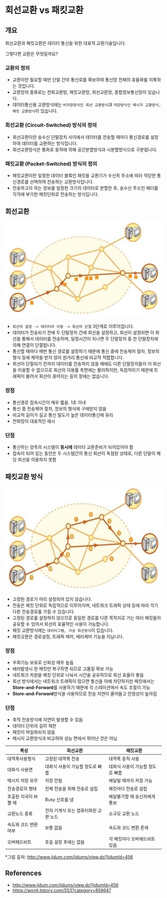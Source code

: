 # 회선교환 vs 패킷교환

## 개요

회선교환과 패킷교환은 데이터 통신을 위한 대표적 교환기술입니다.

그렇다면 교환은 무엇일까요?

### 교환의 정의

- 교환이란 필요할 때만 단말 간의 통신로를 확보하여 통신망 전체의 효율화를 이룩하는 것입니다.
- 교환망의 종류로는 전화교환망, 패킷교환망, 회선교환망, 종합정보통신망이 있습니다.
- 데이터통신용 교환방식에는 `비저장방식인 회선 교환방식`과 `저장방식인 메시지 교환방식, 패킷 교환방식`이 있습니다.

### 회선교환 (Circuit-Switched) 방식의 정의

- 회선교환이란 송수신 단말장치 사이에서 데이터를 전송할 때마다 통신경로를 설정하여 데이터를 교환하는 방식입니다.
- 회선교환방식은 통화로 동작에 의해 공간분할방식과 시분할방식으로 구분됩니다.

### 패킷교환 (Packet-Switched) 방식의 정의

- 패킷교환이란 일정한 데이터 블록인 패킷을 교환기가 수신측 주소에 따라 적당한 통신경로를 선택하여 전송하는 교환방식입니다.
- 전송하고자 하는 정보를 일정한 크기의 데이터로 분할한 후, 송수신 주소인 헤더를 각각에 부가한 패킷단위로 전송하는 방식입니다.

## 회선교환

![img](Circuit-Switching_Packet-Switching.assets/20160908143950254.png)

- `회선의 설정 -> 데이터의 이동 -> 회선의 단절` 3단계로 이루어집니다.
- 데이터가 전송되기 전에 두 단말장치 간에 회선을 설정하고, 회선이 설정되면 이 회선을 통해서 데이터를 전송하며, 일정시간이 지나면 두 단말장치 중 한 단말장치에 의해 연결이 단절됩니다.
- 통신할 때마다 매번 통신 경로를 설정하기 때문에 통신 중에 전송제어 절차, 정보의 형식 등에 제약을 받지 않아 원거리 통신에 비교적 적합합니다.
- 회선이 단절되기 전까지 데이터를 전송하지 않을 때에도 다른 단말장치들이 이 회선을 이용할 수 없으므로 회선의 이용률 측면에는 불리하지만, 독점적이기 때문에 트래픽이 몰려서 회선이 끊어지는 등의 장애는 없습니다.

### 장점

- 통신경로 접속시간이 매우 짧음. 1초 이내
- 통신 중 전송제어 절차, 정보의 형식에 구애받지 않음
- 비교적 길이가 길고 통신 밀도가 높은 데이터통신에 유리
- 전화망이 대표적인 예시

### 단점

- 통신하는 양측의 시스템이 **동시에** 데이터 교환준비가 되어있어야 함
- 접속이 되어 있는 동안은 두 시스템간의 통신 회선이 독점된 상태로, 다른 단말이 해당 회선을 이용하지 못함

## 패킷교환 방식

![img](Circuit-Switching_Packet-Switching.assets/20160908144029152.png)

- 고정된 경로가 미리 설정되어 있지 않습니다.
- 전송은 패킷 단위로 독립적으로 이루어지며, 네트워크 트래픽 상태 등에 따라 각기 다른 전송경로를 가질 수 있습니다.
- 고정된 경로를 설정하지 않으므로 동일한 경로를 다른 목적지로 가는 여러 패킷들이 공유할 수 있어서 회선의 효율적인 사용이 가능합니다.
- 패킷 교환방식에는 `데이터그램, 가상 회선방식`이 있습니다.
- 패킷교환은 경로설정, 트래픽 제어, 에러제어 기능을 지닙니다.

### 장점

- 우회기능 보유로 신뢰성 매우 높음
- 에러발생시 한 패킷만 복구하면 되므로 고품질 확보 가능
- 네트워크 자원을 패킷 단위로 나눠서 시간을 공유하므로 회선 효율이 좋음
- 회선 방식에서는 네트워크 트래픽이 많으면 통신을 아예 차단하지만 패킷에서는 **Store-and-Forward**를 사용하기 때문에 각 스테이션에서 속도 조절이 가능
- **Store-and-Forward**방식을 사용하므로 전송 지연이 줄어들고 안정성이 높아짐

### 단점

- 축적 전송방식에 지연이 발생할 수 있음
- 데이터 단위의 길이 제한
- 패킷이 파일화되지 않음
- 메시지 교환방식과 비교하여 성능 면에서 뛰어난 것은 아님

| 특성                  | 회선교환                              | 패킷교환                         |
| --------------------- | ------------------------------------- | -------------------------------- |
| 대역폭사용형식        | 고정된 대역폭 전송                    | 대역폭 동적 사용                 |
| 대화식 사용면         | 대화식 사용이 가능할 정도로 빠름      | 대화식 사용이 가능할 정도로 빠름 |
| 메시지 저장 유무      | 저장 안됨                             | 배달될 때까지 저장 가능          |
| 전송경로의 형태       | 전체 전송을 위해 전송로 설립          | 패킷마다 전송로 설립             |
| 호출된 지국이 바쁠 때 | Busy 신호를 냄                        | 배달불가할 때 송신자에게 통보    |
| 교환노드 종류         | 전자 기계식 또는 컴퓨터화된 교환 노드 | 소규모 교환 노드                 |
| 속도와 코드 변환 여부 | 보통 없음                             | 속도와 코드 변환 존재            |
| 오버헤드비트          | 호출 설정 후에는 없음                 | 각 패킷마다 오버헤드비트 있음    |

*그림 출처: http://www.jidum.com/jidums/view.do?jidumId=456

## References

- http://www.jidum.com/jidums/view.do?jidumId=456
- https://wonit.tistory.com/553?category=856647

